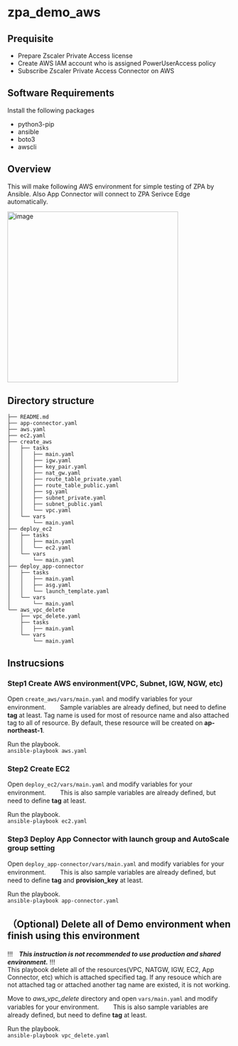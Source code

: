 # zpa_demo_aws
## Prequisite
- Prepare Zscaler Private Access license
- Create AWS IAM account who is assigned PowerUserAccess policy
- Subscribe Zscaler Private Access Connector on AWS

## Software Requirements
Install the following packages
- python3-pip
- ansible
- boto3
- awscli

## Overview
This will make following AWS environment for simple testing of ZPA by Ansible. Also App Connector will connect to ZPA Serivce Edge automatically.  

<img width="384" alt="image" src="https://user-images.githubusercontent.com/39214022/167518523-8ea46e53-40a0-42b2-95b9-fa1a8eda042f.png">


## Directory structure
    ├── README.md
    ├── app-connector.yaml
    ├── aws.yaml
    ├── ec2.yaml
    ├── create_aws
    │   ├── tasks
    │   │   ├── main.yaml
    │   │   ├── igw.yaml
    │   │   ├── key_pair.yaml
    │   │   ├── nat_gw.yaml
    │   │   ├── route_table_private.yaml
    │   │   ├── route_table_public.yaml
    │   │   ├── sg.yaml
    │   │   ├── subnet_private.yaml
    │   │   ├── subnet_public.yaml
    │   │   └── vpc.yaml
    │   └── vars
    │       └── main.yaml
    ├── deploy_ec2
    │   ├── tasks
    │   │   ├── main.yaml
    │   │   └── ec2.yaml
    │   └── vars
    │       └── main.yaml
    ├── deploy_app-connector
    │   ├── tasks
    │   │   ├── main.yaml
    │   │   ├── asg.yaml
    │   │   └── launch_template.yaml
    │   └── vars
    │       └── main.yaml
    └── aws_vpc_delete
        ├── vpc_delete.yaml
        ├── tasks
        │   ├── main.yaml
        └── vars
            └── main.yaml

## Instrucsions
### Step1 Create AWS environment(VPC, Subnet, IGW, NGW, etc)
Open `create_aws/vars/main.yaml` and modify variables for your environment.　　
Sample variables are already defined, but need to define **tag** at least. 
Tag name is used for most of resource name and also attached tag to all of resource.
By default, these resource will be created on **ap-northeast-1**.  
  
Run the playbook.  
`ansible-playbook aws.yaml`
    
### Step2 Create EC2
Open `deploy_ec2/vars/main.yaml` and modify variables for your environment.　　
This is also sample variables are already defined, but need to define **tag** at least. 

Run the playbook.  
`ansible-playbook ec2.yaml`

### Step3 Deploy App Connector with launch group and AutoScale group setting
Open `deploy_app-connector/vars/main.yaml` and modify variables for your environment.　　
This is also sample variables are already defined, but need to define **tag** and **provision_key** at least. 

Run the playbook.  
`ansible-playbook app-connector.yaml`

## （Optional) Delete all of Demo environment when finish using this environment
 !!!　***This instruction is not recommended to use production and shared environment.*** !!!  
This playbook delete all of the resources(VPC, NATGW, IGW, EC2, App Connector, etc) which is attached specified tag. If any resouce which are not attached tag or attached another tag name are existed, it is not working.  
  
Move to *aws_vpc_delete* directory and open `vars/main.yaml` and modify variables for your environment.　　
This is also sample variables are already defined, but need to define **tag** at least. 

Run the playbook.  
`ansible-playbook vpc_delete.yaml`

